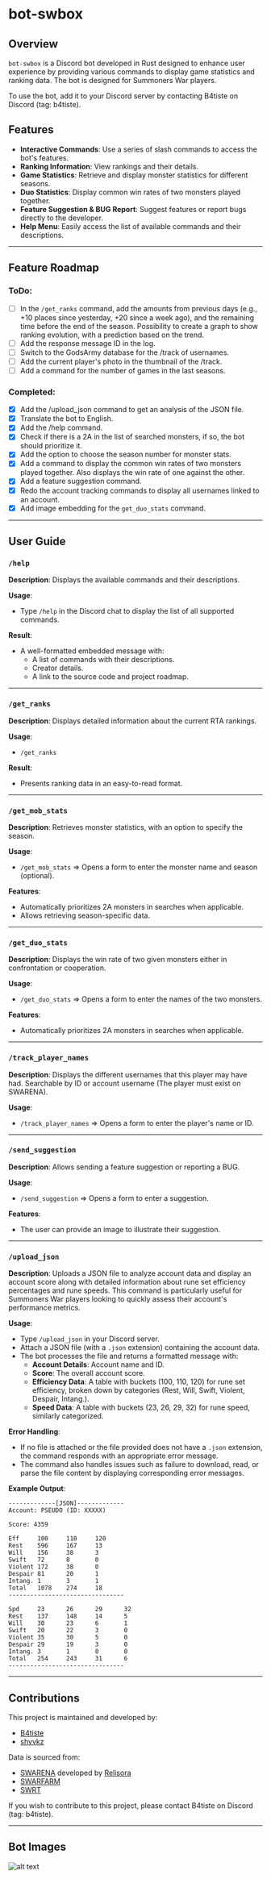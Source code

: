 # bot-swbox

## Overview

`bot-swbox` is a Discord bot developed in Rust designed to enhance user experience by providing various commands to display game statistics and ranking data. The bot is designed for Summoners War players.

To use the bot, add it to your Discord server by contacting B4tiste on Discord (tag: b4tiste).

## Features

-   **Interactive Commands**: Use a series of slash commands to access the bot's features.
-   **Ranking Information**: View rankings and their details.
-   **Game Statistics**: Retrieve and display monster statistics for different seasons.
-   **Duo Statistics**: Display common win rates of two monsters played together.
-   **Feature Suggestion & BUG Report**: Suggest features or report bugs directly to the developer.
-   **Help Menu**: Easily access the list of available commands and their descriptions.

---

## Feature Roadmap

### ToDo:

-   [ ] In the `/get_ranks` command, add the amounts from previous days (e.g., +10 places since yesterday, +20 since a week ago), and the remaining time before the end of the season. Possibility to create a graph to show ranking evolution, with a prediction based on the trend.
-   [ ] Add the response message ID in the log.
-   [ ] Switch to the GodsArmy database for the /track of usernames.
-   [ ] Add the current player's photo in the thumbnail of the /track.
-   [ ] Add a command for the number of games in the last seasons.

### Completed:

-   [x] Add the /upload_json command to get an analysis of the JSON file.
-   [x] Translate the bot to English.
-   [x] Add the /help command.
-   [x] Check if there is a 2A in the list of searched monsters, if so, the bot should prioritize it.
-   [x] Add the option to choose the season number for monster stats.
-   [x] Add a command to display the common win rates of two monsters played together. Also displays the win rate of one against the other.
-   [x] Add a feature suggestion command.
-   [x] Redo the account tracking commands to display all usernames linked to an account.
-   [x] Add image embedding for the `get_duo_stats` command.

---

## User Guide

### `/help`

**Description**: Displays the available commands and their descriptions.

**Usage**:

-   Type `/help` in the Discord chat to display the list of all supported commands.

**Result**:

-   A well-formatted embedded message with:
    -   A list of commands with their descriptions.
    -   Creator details.
    -   A link to the source code and project roadmap.

---

### `/get_ranks`

**Description**: Displays detailed information about the current RTA rankings.

**Usage**:

-   `/get_ranks`

**Result**:

-   Presents ranking data in an easy-to-read format.

---

### `/get_mob_stats`

**Description**: Retrieves monster statistics, with an option to specify the season.

**Usage**:

-   `/get_mob_stats` => Opens a form to enter the monster name and season (optional).

**Features**:

-   Automatically prioritizes 2A monsters in searches when applicable.
-   Allows retrieving season-specific data.

---

### `/get_duo_stats`

**Description**: Displays the win rate of two given monsters either in confrontation or cooperation.

**Usage**:

-   `/get_duo_stats` => Opens a form to enter the names of the two monsters.

**Features**:

-   Automatically prioritizes 2A monsters in searches when applicable.

---

### `/track_player_names`

**Description**: Displays the different usernames that this player may have had. Searchable by ID or account username (The player must exist on SWARENA).

**Usage**:

-   `/track_player_names` => Opens a form to enter the player's name or ID.

---

### `/send_suggestion`

**Description**: Allows sending a feature suggestion or reporting a BUG.

**Usage**:

-   `/send_suggestion` => Opens a form to enter a suggestion.

**Features**:

-   The user can provide an image to illustrate their suggestion.

---

### `/upload_json`

**Description**:
Uploads a JSON file to analyze account data and display an account score along with detailed information about rune set efficiency percentages and rune speeds. This command is particularly useful for Summoners War players looking to quickly assess their account's performance metrics.

**Usage**:

-   Type `/upload_json` in your Discord server.
-   Attach a JSON file (with a `.json` extension) containing the account data.
-   The bot processes the file and returns a formatted message with:
    -   **Account Details**: Account name and ID.
    -   **Score**: The overall account score.
    -   **Efficiency Data**: A table with buckets (100, 110, 120) for rune set efficiency, broken down by categories (Rest, Will, Swift, Violent, Despair, Intang.).
    -   **Speed Data**: A table with buckets (23, 26, 29, 32) for rune speed, similarly categorized.

**Error Handling**:

-   If no file is attached or the file provided does not have a `.json` extension, the command responds with an appropriate error message.
-   The command also handles issues such as failure to download, read, or parse the file content by displaying corresponding error messages.

**Example Output**:

```autohotkey
-------------[JSON]-------------
Account: PSEUDO (ID: XXXXX)

Score: 4359

Eff     100     110     120
Rest    596     167     13
Will    156     38      3
Swift   72      8       0
Violent 172     38      0
Despair 81      20      1
Intang. 1       3       1
Total   1078    274     18
--------------------------------

Spd     23      26      29      32
Rest    137     148     14      5
Will    30      23      6       1
Swift   20      22      3       0
Violent 35      30      5       0
Despair 29      19      3       0
Intang. 3       1       0       0
Total   254     243     31      6
--------------------------------
```

---

## Contributions

This project is maintained and developed by:

-   [B4tiste](https://github.com/B4tiste)
-   [shvvkz](https://github.com/shvvkz)

Data is sourced from:

-   [SWARENA](https://swarena.gg/) developed by [Relisora](https://github.com/relisora)
-   [SWARFARM](https://swarfarm.com/)
-   [SWRT](https://m.swranking.com/)

If you wish to contribute to this project, please contact B4tiste on Discord (tag: b4tiste).

---

## Bot Images

![alt text](Images/image.png)
